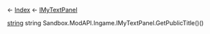 ← [Index](Api-Index) ← [IMyTextPanel](Sandbox.ModAPI.Ingame.IMyTextPanel)

[string](System.String) string Sandbox.ModAPI.Ingame.IMyTextPanel.GetPublicTitle()()